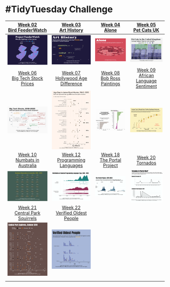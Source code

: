 # #TidyTuesday Challenge

<!-- table header, followed by pictures link -->

|    [Week 02<br>Bird FeederWatch](https://github.com/poncest/tidytuesday/tree/main/2023/Week_02)    |       [Week 03<br>Art History](https://github.com/poncest/tidytuesday/tree/main/2023/Week_03)        |        [Week 04<br>Alone](https://github.com/poncest/tidytuesday/tree/main/2023/Week_04)        |        [Week 05<br>Pet Cats UK](https://github.com/poncest/tidytuesday/tree/main/2023/Week_05)         |
|:--------------------------------------------------------------------------------------------------:|:----------------------------------------------------------------------------------------------------:|:-----------------------------------------------------------------------------------------------:|:------------------------------------------------------------------------------------------------------:|
|                                 ![](Week_02/2023_02.png "Week 02")                                 |                                  ![](Week_03/2023_03.png "Week 03")                                  |                               ![](Week_04/2023_04.png "Week 04")                                |                                   ![](Week_05/2023_05.png "Week 05")                                   |
| [Week 06<br>Big Tech Stock Prices](https://github.com/poncest/tidytuesday/tree/main/2023/Week_06)  | [Week 07<br>Hollywood Age Difference](https://github.com/poncest/tidytuesday/tree/main/2023/Week_07) | [Week 08<br>Bob Ross Paintings](https://github.com/poncest/tidytuesday/tree/main/2023/Week_08)  | [Week 09<br>African Language Sentiment](https://github.com/poncest/tidytuesday/tree/main/2023/Week_09) |
|                                 ![](Week_06/2023_06.png "Week 06")                                 |                                  ![](Week_07/2023_07.png "Week 07")                                  |                               ![](Week_08/2023_08.png "Week 08")                                |                                   ![](Week_09/2023_09.png "Week 09")                                   |
|  [Week 10<br>Numbats in Australia](https://github.com/poncest/tidytuesday/tree/main/2023/Week_10)  |  [Week 12<br>Programming Languages](https://github.com/poncest/tidytuesday/tree/main/2023/Week_12)   | [Week 18<br> The Portal Project](https://github.com/poncest/tidytuesday/tree/main/2023/Week_18) |          [Week 20<br>Tornados](https://github.com/poncest/tidytuesday/tree/main/2023/Week_20)          |
|                                 ![](Week_10/2023_10.png "Week 10")                                 |                                  ![](Week_12/2023_12.png "Week 12")                                  |                             ![]()![](Week_18/2023_18.png "Week 18")                             |                                   ![](Week_20/2023_20.png "Week 20")                                   |
| [Week 21<br>Central Park Squirrels](https://github.com/poncest/tidytuesday/tree/main/2023/Week_21) |  [Week 22<br>Verified Oldest People](https://github.com/poncest/tidytuesday/tree/main/2023/Week_22)  |                                                                                                 |                                                                                                        |
|                                 ![](Week_21/2023_21.png "Week 21")                                 |                                  ![](Week_22/2023_22.png "Week 22")                                  |                                                                                                 |                                                                                                        |
|                                                                                                    |                                                                                                      |                                                                                                 |                                                                                                        |
|                                                                                                    |                                                                                                      |                                                                                                 |                                                                                                        |

